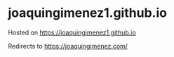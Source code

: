 # joaquingimenez1.github.io

Hosted on https://joaquingimenez1.github.io

Redirects to https://joaquingimenez.com/
